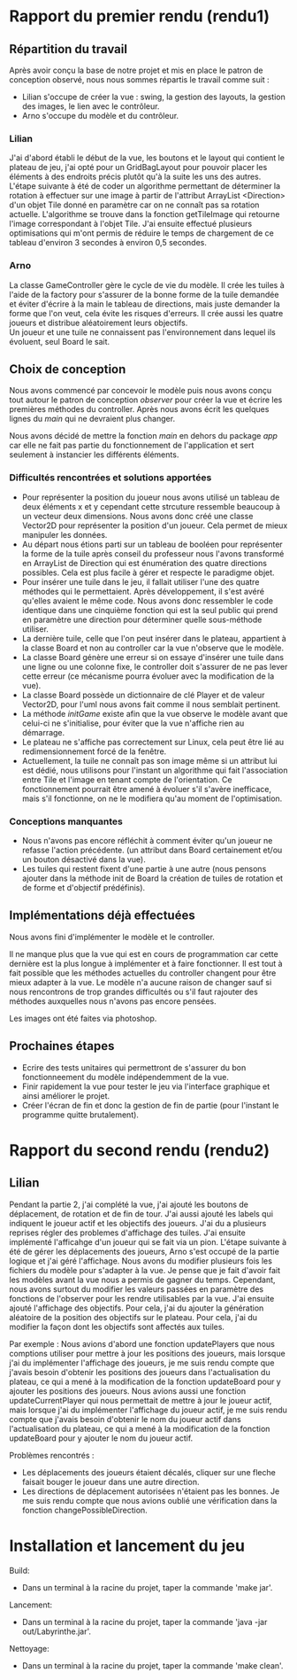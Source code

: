 # Rapport du premier rendu (rendu1)

## Répartition du travail

Après avoir conçu la base de notre projet et mis en place le patron de conception observé, nous nous sommes répartis le travail comme suit :

- Lilian s'occupe de créer la vue : swing, la gestion des layouts, la gestion des images, le lien avec le contrôleur.
- Arno s'occupe du modèle et du contrôleur.

### Lilian

J'ai d'abord établi le début de la vue, les boutons et le layout qui contient le plateau de jeu, j'ai opté pour un GridBagLayout pour pouvoir placer les éléments à des endroits précis plutôt qu'à la suite les uns des autres.
L'étape suivante à été de coder un algorithme permettant de déterminer la rotation à effectuer sur une image à partir de l'attribut ArrayList \<Direction\> d'un objet Tile donné en paramètre car on ne connaît pas sa rotation actuelle. L'algorithme se trouve dans la fonction getTileImage qui retourne l'image correspondant à l'objet Tile.
J'ai ensuite effectué plusieurs optimisations qui m'ont permis de réduire le temps de chargement de ce tableau d'environ 3 secondes à environ 0,5 secondes.

### Arno

La classe GameController gère le cycle de vie du modèle. Il crée les tuiles à l'aide de la factory pour s'assurer de la bonne forme de la tuile demandée et éviter d'écrire à la main le tableau de directions, mais juste demander la forme que l'on veut, cela évite les risques d'erreurs. Il crée aussi les quatre joueurs et distribue aléatoirement leurs objectifs.  
Un joueur et une tuile ne connaissent pas l'environnement dans lequel ils évoluent, seul Board le sait.

## Choix de conception

Nous avons commencé par concevoir le modèle puis nous avons conçu tout autour le patron de conception _observer_ pour créer la vue et écrire les premières méthodes du controller. Après nous avons écrit les quelques lignes du _main_ qui ne devraient plus changer.

Nous avons décidé de mettre la fonction _main_ en dehors du package _app_ car elle ne fait pas partie du fonctionnement de l'application et sert seulement à instancier les différents éléments.

### Difficultés rencontrées et solutions apportées

- Pour représenter la position du joueur nous avons utilisé un tableau de deux éléments x et y cependant cette strcuture ressemble beaucoup à un vecteur deux dimensions. Nous avons donc créé une classe Vector2D pour représenter la position d'un joueur. Cela permet de mieux manipuler les données.
- Au départ nous étions parti sur un tableau de booléen pour représenter la forme de la tuile après conseil du professeur nous l'avons transformé en ArrayList de Direction qui est énumération des quatre directions possibles. Cela est plus facile à gérer et respecte le paradigme objet.
- Pour insérer une tuile dans le jeu, il fallait utiliser l'une des quatre méthodes qui le permettaient. Après développement, il s'est avéré qu'elles avaient le même code. Nous avons donc ressembler le code identique dans une cinquième fonction qui est la seul public qui prend en paramètre une direction pour déterminer quelle sous-méthode utiliser.
- La dernière tuile, celle que l'on peut insérer dans le plateau, appartient à la classe Board et non au controller car la vue n'observe que le modèle.
- La classe Board génère une erreur si on essaye d'insérer une tuile dans une ligne ou une colonne fixe, le controller doit s'assurer de ne pas lever cette erreur (ce mécanisme pourra évoluer avec la modification de la vue).
- La classe Board possède un dictionnaire de clé Player et de valeur Vector2D, pour l'uml nous avons fait comme il nous semblait pertinent.
- La méthode _initGame_ existe afin que la vue observe le modèle avant que celui-ci ne s'initialise, pour éviter que la vue n'affiche rien au démarrage.
- Le plateau ne s'affiche pas correctement sur Linux, cela peut être lié au redimensionnement forcé de la fenêtre.
- Actuellement, la tuile ne connaît pas son image même si un attribut lui est dédié, nous utilisons pour l'instant un algorithme qui fait l'association entre Tile et l'image en tenant compte de l'orientation. Ce fonctionnement pourrait être amené à évoluer s'il s'avère inefficace, mais s'il fonctionne, on ne le modifiera qu'au moment de l'optimisation.

### Conceptions manquantes

- Nous n'avons pas encore réfléchit à comment éviter qu'un joueur ne refasse l'action précédente. (un attribut dans Board certainement et/ou un bouton désactivé dans la vue).
- Les tuiles qui restent fixent d'une partie à une autre (nous pensons ajouter dans la méthode init de Board la création de tuiles de rotation et de forme et d'objectif prédéfinis).

## Implémentations déjà effectuées

Nous avons fini d'implémenter le modèle et le controller.

Il ne manque plus que la vue qui est en cours de programmation car cette dernière est la plus longue à implémenter et à faire fonctionner.
Il est tout à fait possible que les méthodes actuelles du controller changent pour être mieux adapter à la vue.
Le modèle n'a aucune raison de changer sauf si nous rencontrons de trop grandes difficultés ou s'il faut rajouter des méthodes auxquelles nous n'avons pas encore pensées.

Les images ont été faites via photoshop.

## Prochaines étapes

- Ecrire des tests unitaires qui permettront de s'assurer du bon fonctionneement du modèle indépendemment de la vue.
- Finir rapidement la vue pour tester le jeu via l'interface graphique et ainsi améliorer le projet.
- Créer l'écran de fin et donc la gestion de fin de partie (pour l'instant le programme quitte brutalement).



# Rapport du second rendu (rendu2)

## Lilian
Pendant la partie 2, j'ai complété la vue, j'ai ajouté les boutons de déplacement, de rotation et de fin de tour.
J'ai aussi ajouté les labels qui indiquent le joueur actif et les objectifs des joueurs.
J'ai du a plusieurs reprises régler des problemes d'affichage des tuiles.
J'ai ensuite implémenté l'afficahge d'un joueur qui se fait via un pion.
L'étape suivante à été de gérer les déplacements des joueurs, Arno s'est occupé de la partie logique et j'ai géré l'affichage.
Nous avons du modifier plusieurs fois les fichiers du modèle pour s'adapter à la vue. Je pense que je fait d'avoir fait les modèles avant la vue nous a permis de gagner du temps. Cependant, nous avons surtout du modifier les valeurs passées en paramètre des fonctions de l'observer pour les rendre utilisables par la vue.
J'ai ensuite ajouté l'affichage des objectifs.
Pour cela, j'ai du ajouter la génération aléatoire de la position des objectifs sur le plateau.
Pour cela, j'ai du modifier la façon dont les objectifs sont affectés aux tuiles.

Par exemple :
    Nous avions d'abord une fonction updatePlayers que nous comptions utiliser pour mettre à jour les positions des joueurs, mais lorsque j'ai du implémenter l'affichage des joueurs, je me suis rendu compte que j'avais besoin d'obtenir les positions des joueurs dans l'actualisation du plateau, ce qui a mené à la modification de la fonction updateBoard pour y ajouter les positions des joueurs.
    Nous avions aussi une fonction updateCurrentPlayer qui nous permettait de mettre à jour le joueur actif, mais lorsque j'ai du implémenter l'affichage du joueur actif, je me suis rendu compte que j'avais besoin d'obtenir le nom du joueur actif dans l'actualisation du plateau, ce qui a mené à la modification de la fonction updateBoard pour y ajouter le nom du joueur actif.

Problèmes rencontrés : 
- Les déplacements des joueurs étaient décalés, cliquer sur une fleche faisait bouger le joueur dans une autre direction.
- Les directions de déplacement autorisées n'étaient pas les bonnes. Je me suis rendu compte que nous avions oublié une vérification dans la fonction changePossibleDirection.


# Installation et lancement du jeu

Build:

- Dans un terminal à la racine du projet, taper la commande 'make jar'.

Lancement:

- Dans un terminal à la racine du projet, taper la commande 'java -jar out/Labyrinthe.jar'.

Nettoyage:

- Dans un terminal à la racine du projet, taper la commande 'make clean'.

